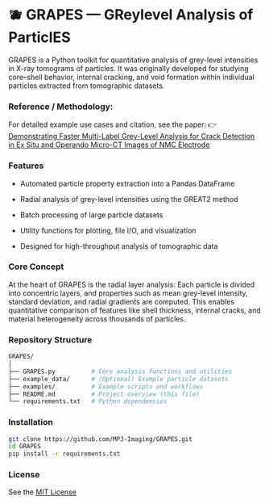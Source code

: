 # 🫐 GRAPES — GReylevel Analysis of ParticlES

GRAPES is a Python toolkit for quantitative analysis of grey-level intensities in X-ray tomograms of particles.
It was originally developed for studying core–shell behavior, internal cracking, and void formation within individual particles extracted from tomographic datasets.

### Reference / Methodology:
For detailed example use cases and citation, see the paper:
👉 [Demonstrating Faster Multi-Label Grey-Level Analysis for Crack Detection in Ex Situ and Operando Micro-CT Images of NMC Electrode](https://onlinelibrary.wiley.com/doi/full/10.1002/smtd.202500082)

### Features
- Automated particle property extraction into a Pandas DataFrame

- Radial analysis of grey-level intensities using the GREAT2 method

- Batch processing of large particle datasets

- Utility functions for plotting, file I/O, and visualization

- Designed for high-throughput analysis of tomographic data

### Core Concept
At the heart of GRAPES is the radial layer analysis:
Each particle is divided into concentric layers, and properties such as mean grey-level intensity, standard deviation, and radial gradients are computed.
This enables quantitative comparison of features like shell thickness, internal cracks, and material heterogeneity across thousands of particles.

### Repository Structure
```bash
GRAPES/
│
├── GRAPES.py          # Core analysis functions and utilities
├── example_data/      # (Optional) Example particle datasets
├── examples/          # Example scripts and workflows
├── README.md          # Project overview (this file)
└── requirements.txt   # Python dependencies
```

### Installation
```bash
git clone https://github.com/MPJ-Imaging/GRAPES.git
cd GRAPES
pip install -r requirements.txt
```

### License
See the [MIT License](LICENSE)
